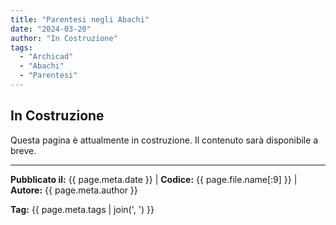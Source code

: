 ```yaml
---
title: "Parentesi negli Abachi"
date: "2024-03-20"
author: "In Costruzione"
tags:
  - "Archicad"
  - "Abachi"
  - "Parentesi"
---
```


## In Costruzione

Questa pagina è attualmente in costruzione. Il contenuto sarà disponibile a breve.

---
**Pubblicato il:** {{ page.meta.date }} | **Codice:** {{ page.file.name[:9] }}  | **Autore:** {{ page.meta.author }}

**Tag:** {{ page.meta.tags | join(', ') }} 
